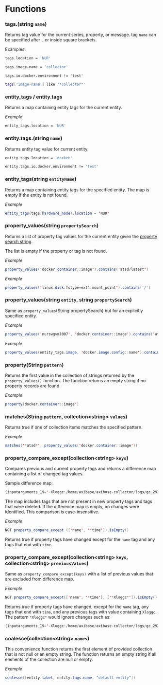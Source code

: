 # Functions

### tags.(string `name`)

Returns tag value for the current series, property, or message. tag `name` can be specified after `.` or inside square brackets.

Examples:

```sh
tags.location = 'NUR'
```

```sh
tags.image-name = 'collector'
```

```
tags.io.docker.environment != 'test'
```

```sh
tags['image-name'] like '*collector*'
```

### entity_tags / entity.tags

Returns a map containing entity tags for the current entity.

_Example_

```sh
entity_tags.location = 'NUR'
```

### entity.tags.(string `name`)

Returns entity tag value for current entity.

```sh
entity.tags.location = 'docker'
```

```sh
entity.tags.io.docker.environment != 'test'
```

### entity_tags(string `entityName`)

Returns a map containing entity tags for the specified entity.
The map is empty if the entity is not found.

_Example_

```java
entity_tags(tags.hardware_node).location = 'NUR'
```

### property_values(string `propertySearch`)

Returns a list of property tag values for the current entity given the [property search string](../property-search-syntax.md).

The list is empty if the property or tag is not found.

_Example_

```java
property_values('docker.container::image').contains('atsd/latest')
```

_Example_

```java
property_values('linux.disk:fstype=ext4:mount_point').contains('/')
```

### property_values(string `entity`, string `propertySearch`)

Same as `property_values`(String propertySearch) but for an explicitly specified entity.

_Example_

```java
property_values('nurswgvml007', 'docker.container::image').contains('atsd/latest')
```

_Example_

```java
property_values(entity_tags.image, 'docker.image.config::name').contains('atsd/latest')
```

### property(String `pattern`)

Returns the first value in the collection of strings returned by the `property_values()` function. The function returns an empty string if no property records are found.

_Example_

```java
property(docker.container::image')
```

### matches(String `pattern`, collection\<string> `values`)

Returns true if one of collection items matches the specified pattern.

_Example_

```java
matches('*atsd*', property_values('docker.container::image'))
```



### property_compare_except(collection\<string> `keys`)

Compares previous and current property tags and returns a difference map containing a list of changed tag values.

Sample difference map:

```java
{inputarguments_19='-Xloggc:/home/axibase/axibase-collector/logs/gc_29286.log' -> '-Xloggc:/home/axibase/axibase-collector/logs/gc_13091.log'}
```

The map includes tags that are not present in new property tags and tags that were deleted.
If the difference map is empty, no changes were identified.
This comparison is case-insensitive.

_Example_

```java
NOT property_compare_except (['name', '*time']).isEmpty()
```

Returns true if property tags have changed except for the `name` tag and any tags that end with `time`.

### property_compare_except(collection\<string> `keys`, collection\<string> `previousValues`)

Same as `property_compare_except(keys)` with a list of previous values that are excluded from difference map.

_Example_

```java
NOT property_compare_except(['name', '*time'], ['*Xloggc*']).isEmpty()
```

Returns true if property tags have changed, except for the `name` tag, any tags that end with `time`, and any previous tags with value containing `Xloggc`. The pattern `*Xloggc*` would ignore changes such as:

``` java
{inputarguments_19='-Xloggc:/home/axibase/axibase-collector/logs/gc_29286.log'-> '-Xloggc:/home/axibase/axibase-collector/logs/gc_13091.log'}
```

### coalesce(collection\<string> `names`)

This convenience function returns the first element of provided collection that is not null or an empty string.
The function returns an empty string if all elements of the collection are null or empty.

_Example_

```java
coalesce([entity.label, entity.tags.name, "default entity"])
```
